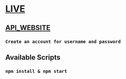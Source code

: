 # [LIVE](https://gotcha-meme.netlify.app/)

## [API_WEBSITE](https://imgflip.com/api)
### `Create an account for username and password`

## Available Scripts
### `npm install & npm start`